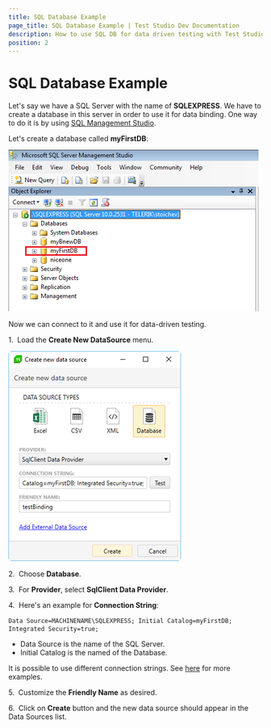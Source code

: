```yaml
---
title: SQL Database Example
page_title: SQL Database Example | Test Studio Dev Documentation
description: How to use SQL DB for data driven testing with Test Studio Dev 
position: 2
---
```

# SQL Database Example

Let's say we have a SQL Server with the name of **SQLEXPRESS**. We have to create a database in this server in order to use it for data binding. One way to do it is by using <a href="https://docs.microsoft.com/en-us/sql/ssms/download-sql-server-management-studio-ssms" target="_blank">SQL Management Studio</a>.

Let's create a database called **myFirstDB**:

![MS Management Studio][1]

Now we can connect to it and use it for data-driven testing.

1.&nbsp; Load the **Create New DataSource** menu.

![Create New Data Source][2]

2.&nbsp; Choose **Database**.

3.&nbsp; For **Provider**, select **SqlClient Data Provider**.

4.&nbsp; Here's an example for **Connection String**:

```
Data Source=MACHINENAME\SQLEXPRESS; Initial Catalog=myFirstDB; Integrated Security=true;
```

- Data Source is the name of the SQL Server.
- Initial Catalog is the named of the Database.

It is possible to use different connection strings. See <a href="https://www.connectionstrings.com/sql-server/" target="_blank">here</a> for more examples.

5.&nbsp; Customize the **Friendly Name** as desired.

6.&nbsp; Click on **Create** button and the new data source should appear in the Data Sources list.

[1]: images/sql-database-example/fig1.png
[2]: images/sql-database-example/fig2.png